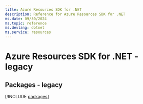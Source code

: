 ```yaml
---
title: Azure Resources SDK for .NET
description: Reference for Azure Resources SDK for .NET
ms.date: 09/30/2024
ms.topic: reference
ms.devlang: dotnet
ms.service: resources
---
```

# Azure Resources SDK for .NET - legacy
## Packages - legacy
[!INCLUDE [packages](resources-index.md)]